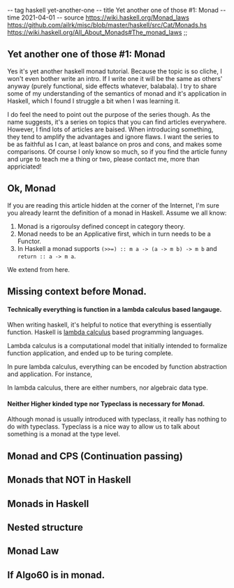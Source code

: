 -- tag haskell yet-another-one
-- title Yet another one of those #1: Monad
-- time 2021-04-01
-- source https://wiki.haskell.org/Monad_laws
          https://github.com/ailrk/misc/blob/master/haskell/src/Cat/Monads.hs
          https://wiki.haskell.org/All_About_Monads#The_monad_laws
;;
## Yet another one of those #1: Monad

Yes it's yet another haskell monad tutorial. Because the topic is so cliche, I won't even bother write an intro. If I write one it will be the same as others' anyway (purely functional, side effects whatever, balabala). I try to share some of my understanding of the semantics of monad and it's application in Haskell, which I found I struggle a bit when I was learning it.

I do feel the need to point out the purpose of the series though. As the name suggests, it's a series on topics that you can find articles everywhere. However, I find lots of articles are baised. When introducing something, they tend to amplify the advantages and ignore flaws. I want the series to be as faithful as I can, at least balance on pros and cons, and makes some comparisons. Of course I only know so much, so if you find the article funny and urge to teach me a thing or two, please contact me, more than appriciated!

## Ok, Monad

If you are reading this article hidden at the corner of the Internet, I'm sure you already learnt the definition of a monad in Haskell. Assume we all know:

1. Monad is a rigoroulsy defined concept in category theory.
2. Monad needs to be an Applicative first, which in turn needs to be a Functor.
3. In Haskell a monad supports `(>>=) :: m a -> (a -> m b) -> m b` and `return :: a -> m a`.

We extend from here.

## Missing context before Monad.

#### Technically everything is function in a lambda calculus based langauge.
When writing haskell, it's helpful to notice that everything is essentially function. Haskell is [lambda calculus](https://en.wikipedia.org/wiki/Lambda_calculus#:~:text=Lambda%20calculus%20also%20written%20as,to%20simulate%20any%20Turing%20machine.) based programming languages.

Lambda calculus is a computational model that initially intended to formalize function application, and ended up to be turing complete.

In pure lambda calculus, everything can be encoded by function abstraction and application. For instance,

In lambda calculus, there are either numbers, nor algebraic data type.



#### Neither Higher kinded type nor Typeclass is necessary for Monad.
Although monad is usually introduced with typeclass, it really has nothing to do with typeclass. Typeclass is a nice way to allow us to talk about something is a monad at the type level.


## Monad and CPS (Continuation passing)

## Monads that NOT in Haskell

## Monads in Haskell

## Nested structure

## Monad Law

## If Algo60 is in monad.

##


